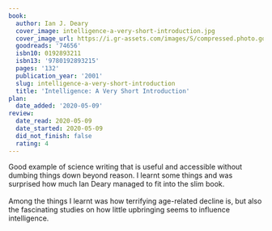 ```yaml
---
book:
  author: Ian J. Deary
  cover_image: intelligence-a-very-short-introduction.jpg
  cover_image_url: https://i.gr-assets.com/images/S/compressed.photo.goodreads.com/books/1411930956l/74656._SX98_.jpg
  goodreads: '74656'
  isbn10: 0192893211
  isbn13: '9780192893215'
  pages: '132'
  publication_year: '2001'
  slug: intelligence-a-very-short-introduction
  title: 'Intelligence: A Very Short Introduction'
plan:
  date_added: '2020-05-09'
review:
  date_read: 2020-05-09
  date_started: 2020-05-09
  did_not_finish: false
  rating: 4
---
```


Good example of science writing that is useful and accessible without dumbing things down beyond reason. I learnt some things and was surprised how much Ian Deary managed to fit into the slim book.<br /><br />Among the things I learnt was how terrifying age-related decline is, but also the fascinating studies on how little upbringing seems to influence intelligence.
